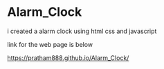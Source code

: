 # Alarm_Clock


i created a alarm clock using html css and javascript 

link for the web page is below

 https://pratham888.github.io/Alarm_Clock/
